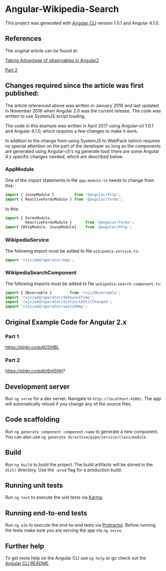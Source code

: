 # Angular-Wikipedia-Search

This project was generated with [Angular CLI](https://github.com/angular/angular-cli) version 1.0.1 and Angular 4.1.0.

## References
The original article can be found at:
 
[Taking Advantage of observables in Angular2](https://blog.thoughtram.io/angular/2016/01/06/taking-advantage-of-observables-in-angular2.html)

[Part 2](https://blog.thoughtram.io/angular/2016/01/07/taking-advantage-of-observables-in-angular2-pt2.html)

## Changes required since the article was first published:
The article referenced above was written in January 2016 and last updated in November 2016 when Angular 2.0 was the current release.  The code was written to use SystemJS script loading.

The code in this example was written in April 2017 using Angular-cli 1.0.1 and Angular 4.1.0, which requires a few changes to make it work.  

In addition to the change from using SystemJS to WebPack (which requires no special attention on the part of the developer so long as the components are generated using Angular-cli's ng generate tool) there are some Angular 4.x specific changes needed, which are described below.
### AppModule
One of the import statements in file `app.module.ts` needs to change from this:
```typescript
import { JsonpModule }         from '@angular/http';
import { ReactiveFormsModule } from '@angular/forms';
```
to this:
```typescript
import { FormsModule,
         ReactiveFormsModule }      from '@angular/forms';
import {HttpModule, JsonpModule}    from '@angular/http';
```

### WikipediaService

The following import must be added to file `wikipedia.service.ts:`
```typescript
import 'rxjs/add/operator/map';
```

### WikipediaSearchComponent

The following imports must be added to file `wikipedia-search.component.ts`:
```typescript
import { Observable }        from 'rxjs/Observable';
import 'rxjs/add/operator/debounceTime';
import 'rxjs/add/operator/distinctUntilChanged';
import 'rxjs/add/operator/switchMap';
```

## Original Example Code for Angular 2.x

### Part 1
https://plnkr.co/edit/SIltBL

### Part 2
https://plnkr.co/edit/6nt5HH?


## Development server

Run `ng serve` for a dev server. Navigate to `http://localhost:4200/`. The app will automatically reload if you change any of the source files.

## Code scaffolding

Run `ng generate component component-name` to generate a new component. You can also use `ng generate directive/pipe/service/class/module`.

## Build

Run `ng build` to build the project. The build artifacts will be stored in the `dist/` directory. Use the `-prod` flag for a production build.

## Running unit tests

Run `ng test` to execute the unit tests via [Karma](https://karma-runner.github.io).

## Running end-to-end tests

Run `ng e2e` to execute the end-to-end tests via [Protractor](http://www.protractortest.org/).
Before running the tests make sure you are serving the app via `ng serve`.

## Further help

To get more help on the Angular CLI use `ng help` or go check out the [Angular CLI README](https://github.com/angular/angular-cli/blob/master/README.md).

